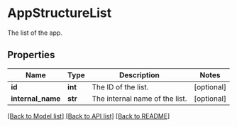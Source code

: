 # AppStructureList

The list of the app.
## Properties
Name | Type | Description | Notes
------------ | ------------- | ------------- | -------------
**id** | **int** | The ID of the list. | [optional] 
**internal_name** | **str** | The internal name of the list. | [optional] 

[[Back to Model list]](../README.md#documentation-for-models) [[Back to API list]](../README.md#documentation-for-api-endpoints) [[Back to README]](../README.md)


